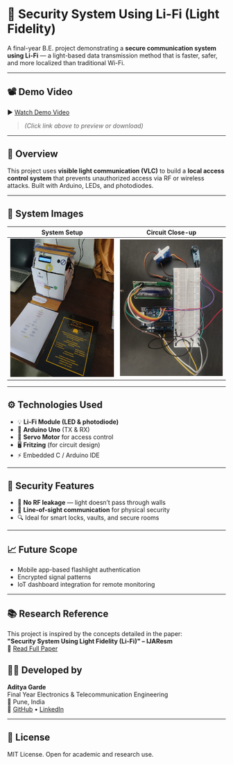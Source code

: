 # 🔐 Security System Using Li-Fi (Light Fidelity)

A final-year B.E. project demonstrating a **secure communication system using Li-Fi** — a light-based data transmission method that is faster, safer, and more localized than traditional Wi-Fi.

---

## 📽️ Demo Video

▶️ [Watch Demo Video](https://github.com/garde-aditya/BE-Final-Year-Project/raw/main/project_vid_3.mp4)  
> *(Click link above to preview or download)*

---

## 🧠 Overview

This project uses **visible light communication (VLC)** to build a **local access control system** that prevents unauthorized access via RF or wireless attacks. Built with Arduino, LEDs, and photodiodes.

---

## 📸 System Images

| System Setup | Circuit Close-up |
|--------------|------------------|
| ![Setup](https://github.com/garde-aditya/BE-Final-Year-Project/raw/main/project_1.jpeg) | ![Circuit](https://github.com/garde-aditya/BE-Final-Year-Project/raw/main/project_2.jpeg) |

---

## ⚙️ Technologies Used

- 💡 **Li-Fi Module (LED & photodiode)**
- 🧠 **Arduino Uno** (TX & RX)
- 🔄 **Servo Motor** for access control
- 🖥️ **Fritzing** (for circuit design)
- ⚡ Embedded C / Arduino IDE

---

## 🔐 Security Features

- 📡 **No RF leakage** — light doesn’t pass through walls
- 🧬 **Line-of-sight communication** for physical security
- 🔍 Ideal for smart locks, vaults, and secure rooms

---

## 📈 Future Scope

- Mobile app-based flashlight authentication  
- Encrypted signal patterns  
- IoT dashboard integration for remote monitoring

---

## 📚 Research Reference

This project is inspired by the concepts detailed in the paper:  
**"Security System Using Light Fidelity (Li-Fi)" – IJAResm**  
🔗 [Read Full Paper](https://www.ijaresm.com/security-system-using-light-fidelity-li-fi?type=issue)


## 👨‍💻 Developed by

**Aditya Garde**  
Final Year Electronics & Telecommunication Engineering  
📍 Pune, India  
🔗 [GitHub](https://github.com/garde-aditya) • [LinkedIn](https://linkedin.com/in/adityagarde)

---

## 📄 License

MIT License. Open for academic and research use.
